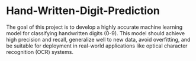 # Hand-Written-Digit-Prediction

The goal of this project is to develop a highly accurate machine learning model for classifying handwritten digits (0-9). This model should achieve high precision and recall, generalize well to new data, avoid overfitting, and be suitable for deployment in real-world applications like optical character recognition (OCR) systems.
